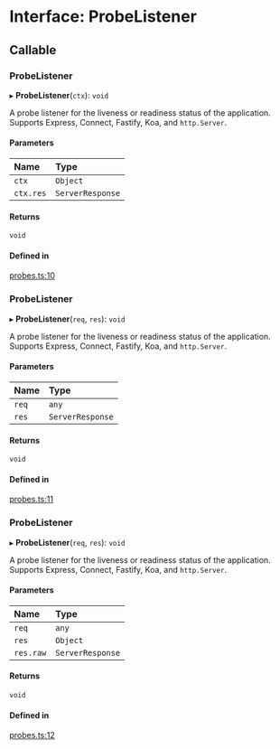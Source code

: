 # Interface: ProbeListener

## Callable

### ProbeListener

▸ **ProbeListener**(`ctx`): `void`

A probe listener for the liveness or readiness status of the application. Supports Express, Connect,
Fastify, Koa, and `http.Server`.

#### Parameters

| Name      | Type             |
| :-------- | :--------------- |
| `ctx`     | `Object`         |
| `ctx.res` | `ServerResponse` |

#### Returns

`void`

#### Defined in

[probes.ts:10](https://github.com/jacobwgillespie/kubernetes-health/blob/main/src/probes.ts#L10)

### ProbeListener

▸ **ProbeListener**(`req`, `res`): `void`

A probe listener for the liveness or readiness status of the application. Supports Express, Connect,
Fastify, Koa, and `http.Server`.

#### Parameters

| Name  | Type             |
| :---- | :--------------- |
| `req` | `any`            |
| `res` | `ServerResponse` |

#### Returns

`void`

#### Defined in

[probes.ts:11](https://github.com/jacobwgillespie/kubernetes-health/blob/main/src/probes.ts#L11)

### ProbeListener

▸ **ProbeListener**(`req`, `res`): `void`

A probe listener for the liveness or readiness status of the application. Supports Express, Connect,
Fastify, Koa, and `http.Server`.

#### Parameters

| Name      | Type             |
| :-------- | :--------------- |
| `req`     | `any`            |
| `res`     | `Object`         |
| `res.raw` | `ServerResponse` |

#### Returns

`void`

#### Defined in

[probes.ts:12](https://github.com/jacobwgillespie/kubernetes-health/blob/main/src/probes.ts#L12)
